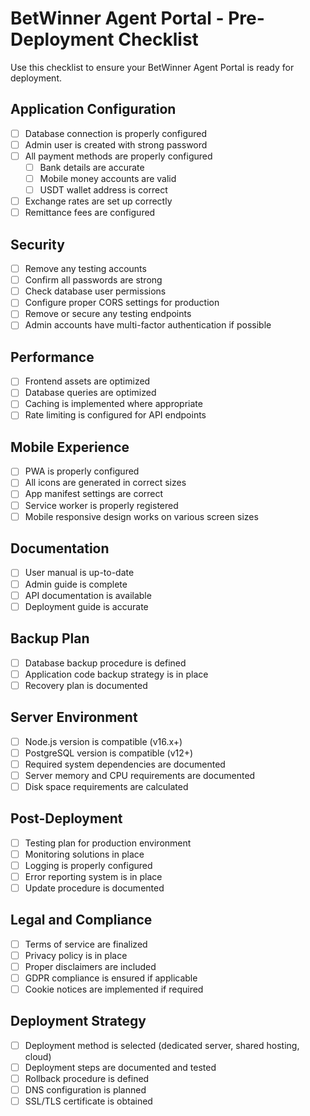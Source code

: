 # BetWinner Agent Portal - Pre-Deployment Checklist

Use this checklist to ensure your BetWinner Agent Portal is ready for deployment.

## Application Configuration

- [ ] Database connection is properly configured
- [ ] Admin user is created with strong password
- [ ] All payment methods are properly configured
  - [ ] Bank details are accurate
  - [ ] Mobile money accounts are valid
  - [ ] USDT wallet address is correct
- [ ] Exchange rates are set up correctly
- [ ] Remittance fees are configured

## Security

- [ ] Remove any testing accounts
- [ ] Confirm all passwords are strong
- [ ] Check database user permissions
- [ ] Configure proper CORS settings for production
- [ ] Remove or secure any testing endpoints
- [ ] Admin accounts have multi-factor authentication if possible

## Performance

- [ ] Frontend assets are optimized
- [ ] Database queries are optimized
- [ ] Caching is implemented where appropriate
- [ ] Rate limiting is configured for API endpoints

## Mobile Experience

- [ ] PWA is properly configured
- [ ] All icons are generated in correct sizes
- [ ] App manifest settings are correct
- [ ] Service worker is properly registered
- [ ] Mobile responsive design works on various screen sizes

## Documentation

- [ ] User manual is up-to-date
- [ ] Admin guide is complete
- [ ] API documentation is available
- [ ] Deployment guide is accurate

## Backup Plan

- [ ] Database backup procedure is defined
- [ ] Application code backup strategy is in place
- [ ] Recovery plan is documented

## Server Environment

- [ ] Node.js version is compatible (v16.x+)
- [ ] PostgreSQL version is compatible (v12+)
- [ ] Required system dependencies are documented
- [ ] Server memory and CPU requirements are documented
- [ ] Disk space requirements are calculated

## Post-Deployment

- [ ] Testing plan for production environment
- [ ] Monitoring solutions in place
- [ ] Logging is properly configured
- [ ] Error reporting system is in place
- [ ] Update procedure is documented

## Legal and Compliance

- [ ] Terms of service are finalized
- [ ] Privacy policy is in place
- [ ] Proper disclaimers are included
- [ ] GDPR compliance is ensured if applicable
- [ ] Cookie notices are implemented if required

## Deployment Strategy

- [ ] Deployment method is selected (dedicated server, shared hosting, cloud)
- [ ] Deployment steps are documented and tested
- [ ] Rollback procedure is defined
- [ ] DNS configuration is planned
- [ ] SSL/TLS certificate is obtained
